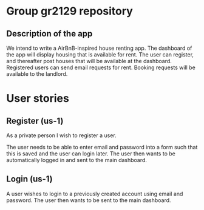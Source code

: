 # Group gr2129 repository

## Description of the app

We intend to write a AirBnB-inspired house renting app.
The dashboard of the app will display housing that is available for rent.
The user can register, and thereafter post houses that will be available at the dashboard.
Registered users can send email requests for rent.
Booking requests will be available to the landlord.

# User stories

## Register (us-1)

As a private person I wish to register a user.

The user needs to be able to enter email and password into a form such that this is saved
and the user can login later. The user then wants to be automatically logged in and sent
to the main dashboard.

## Login (us-1)

A user wishes to login to a previously created account using email and password.
The user then wants to be sent to the main dashboard.
